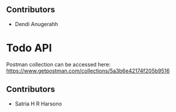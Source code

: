 ## Contributors

- Dendi Anugerahh

# Todo API

Postman collection can be accessed here: https://www.getpostman.com/collections/5a3b6e42174f205b9516

## Contributors

- Satria H R Harsono
